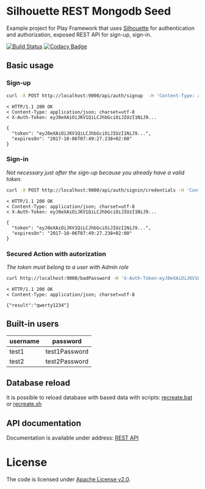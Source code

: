 Silhouette REST Mongodb Seed
=================================

Example project for Play Framework that uses [Silhouette](https://github.com/mohiva/play-silhouette) for authentication and authorization, exposed REST API for sign-up, sign-in.

[![Build Status](https://travis-ci.org/adamzareba/play-silhouette-rest-mongo.svg)](https://travis-ci.org/adamzareba/play-silhouette-rest-mongo)
[![Codacy Badge](https://api.codacy.com/project/badge/Grade/a1b8de985fc54598be017babd09fa1d6)](https://www.codacy.com/app/adamzareba/play-silhouette-rest-mongo?utm_source=github.com&amp;utm_medium=referral&amp;utm_content=adamzareba/play-silhouette-rest-mongo&amp;utm_campaign=Badge_Grade)

## Basic usage

### Sign-up

```bash
curl -X POST http://localhost:9000/api/auth/signup  -H 'Content-Type: application/json' -d '{"identifier": "adam.zareba", "password": "this!Password!Is!Very!Very!Strong!", "email": "adam.zareba@test.pl", "firstName": "Adam", "lastName": "Zaręba"}' -v
```

```
< HTTP/1.1 200 OK
< Content-Type: application/json; charset=utf-8
< X-Auth-Token: eyJ0eXAiOiJKV1QiLCJhbGciOiJIUzI1NiJ9...

{
  "token": "eyJ0eXAiOiJKV1QiLCJhbGciOiJIUzI1NiJ9...",
  "expiresOn": "2017-10-06T07:49:27.238+02:00"
}
```

### Sign-in

_Not necessary just after the sign-up because you already have a valid token._

```bash
curl -X POST http://localhost:9000/api/auth/signin/credentials -H 'Content-Type: application/json' -d '{"identifier": "adam.zareba", "password": "this!Password!Is!Very!Very!Strong!"}' -v
```

```
< HTTP/1.1 200 OK
< Content-Type: application/json; charset=utf-8
< X-Auth-Token: eyJ0eXAiOiJKV1QiLCJhbGciOiJIUzI1NiJ9...

{
  "token": "eyJ0eXAiOiJKV1QiLCJhbGciOiJIUzI1NiJ9...",
  "expiresOn": "2017-10-06T07:49:27.238+02:00"
}
```

### Secured Action with autorization

_The token must belong to a user with Admin role_

```bash
curl http://localhost:9000/badPassword -H 'X-Auth-Token:eyJ0eXAiOiJKV1QiLCJhbGciOiJIUzI1NiJ9...' -v
```

```
< HTTP/1.1 200 OK
< Content-Type: application/json; charset=utf-8

{"result":"qwerty1234"}
```
## Built-in users

| username    | password        |
| ----------- |:---------------:|
| test1       | test1Password   |
| test2       | test2Password   |

## Database reload

It is possible to reload database with based data with scripts:
[recreate.bat](database/recreate.bat) or [recreate.sh](database/recreate.sh)

## API documentation

Documentation is available under address: [REST API](http://localhost:9000/docs)

# License

The code is licensed under [Apache License v2.0](http://www.apache.org/licenses/LICENSE-2.0). 
